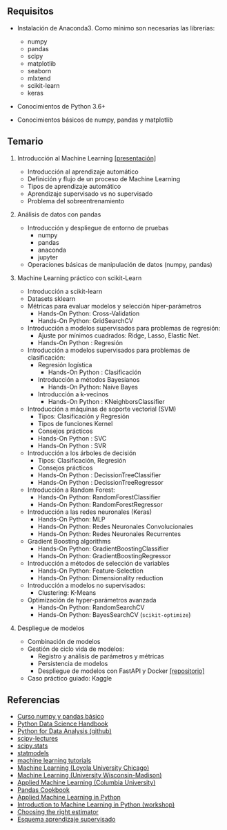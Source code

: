 ## Requisitos

* Instalación de Anaconda3. Como mínimo son necesarias las librerías:
    + numpy
    + pandas
    + scipy
    + matplotlib
    + seaborn
    + mlxtend
    + scikit-learn
    + keras

* Conocimientos de Python 3.6+

* Conocimientos básicos de numpy, pandas y matplotlib

## Temario

1. Introducción al Machine Learning [[presentación]](./src/slides_supervised/supervised.html)

   - Introducción al aprendizaje automático
   - Definición y flujo de un proceso de Machine Learning
   - Tipos de aprendizaje automático
   - Aprendizaje supervisado vs no supervisado
   - Problema del sobreentrenamiento

2. Análisis de datos con pandas
   - Introducción y despliegue de entorno de pruebas
     + numpy
     + pandas
     + anaconda
     + jupyter
   - Operaciones básicas de manipulación de datos (numpy, pandas)

3. Machine Learning práctico con scikit-Learn
   - Introducción a scikit-learn
   - Datasets sklearn
   - Métricas para evaluar modelos y selección hiper-parámetros
      + Hands-On Python: Cross-Validation
      + Hands-On Python: GridSearchCV
   - Introducción a modelos supervisados para problemas de regresión:
      + Ajuste por mínimos cuadrados: Ridge, Lasso, Elastic Net.
      + Hands-On Python : Regresión
   - Introducción a modelos supervisados para problemas de clasificación:
      + Regresión logística
         + Hands-On Python : Clasificación
      + Introducción a métodos Bayesianos
         + Hands-On Python: Naive Bayes
      + Introducción a k-vecinos
         + Hands-On Python : KNeighborsClassifier
   - Introducción a máquinas de soporte vectorial (SVM)
      + Tipos: Clasificación y Regresión
      + Tipos de funciones Kernel
      + Consejos prácticos
      + Hands-On Python : SVC
      + Hands-On Python : SVR
   - Introducción a los árboles de decisión
      + Tipos: Clasificación, Regresión
      + Consejos prácticos
      + Hands-On Python : DecissionTreeClassifier
      + Hands-On Python : DecissionTreeRegressor
   - Introducción a Random Forest:
      + Hands-On Python: RandomForestClassifier
      + Hands-On Python: RandomForestRegressor
   - Introducción a las redes neuronales (Keras)
      + Hands-On Python: MLP
      + Hands-On Python: Redes Neuronales Convolucionales
      + Hands-On Python: Redes Neuronales Recurrentes
   - Gradient Boosting algorithms
      + Hands-On Python: GradientBoostingClassifier
      + Hands-On Python: GradientBoostingRegressor
   - Introducción a métodos de selección de variables
      + Hands-On Python: Feature-Selection
      + Hands-On Python: Dimensionality reduction
   - Introducción a modelos no supervisados:
      + Clustering: K-Means
   - Optimización de hyper-parámetros avanzada
      + Hands-On Python: RandomSearchCV
      + Hands-On Python: BayesSearchCV (`scikit-optimize`)

4. Despliegue de modelos
   - Combinación de modelos
   - Gestión de ciclo vida de modelos:
      + Registro y análisis de parámetros y métricas
      + Persistencia de modelos
      + Despliegue de modelos con FastAPI y Docker [[repositorio]](https://github.com/albertotb/sklearn_fastapi_docker)
   - Caso práctico guiado: Kaggle


## Referencias

  * [Curso numpy y pandas básico](https://github.com/guiwitz/NumpyPandas_course)
  * [Python Data Science Handbook](https://jakevdp.github.io/PythonDataScienceHandbook/)
  * [Python for Data Analysis (github)](https://github.com/wesm/pydata-book)
  * [scipy-lectures](https://www.scipy-lectures.org/)
  * [scipy.stats](https://docs.scipy.org/doc/scipy/reference/tutorial/stats.html)
  * [statmodels](https://www.statsmodels.org/stable/index.html)
  * [machine learning tutorials](https://github.com/ethen8181/machine-learning)
  * [Machine Learning (Loyola University Chicago)](https://github.com/dmitriydligach/PyMLSlides)
  * [Machine Learning (University Wisconsin-Madison)](https://github.com/rasbt/stat479-machine-learning-fs19)
  * [Applied Machine Learning (Columbia University)](https://github.com/amueller/COMS4995-s20)
  * [Pandas Cookbook](https://github.com/jvns/pandas-cookbook)
  * [Applied Machine Learning in Python](https://amueller.github.io/aml/)
  * [Introduction to Machine Learning in Python (workshop)](https://github.com/amueller/ml-workshop-1-of-4)
  * [Choosing the right estimator](https://scikit-learn.org/stable/_static/ml_map.png)
  * [Esquema aprendizaje supervisado](esquemda.md)
